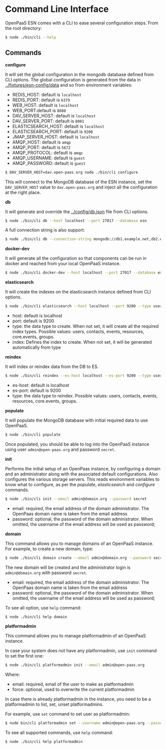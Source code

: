 # Command Line Interface

OpenPaaS ESN comes with a CLI to ease several configuration steps. From the root directory:

```bash
$ node ./bin/cli --help
```

## Commands

**configure**

It will set the global configuration in the mongodb database defined from CLI options.
The global configuration is generated from the data in [../fixtures/esn-config/data](../fixtures/esn-config/data) and so from environment variables:

- REDIS_HOST: default is `localhost`
- REDIS_PORT: default is `6379`
- WEB_HOST: default is `localhost`
- WEB_PORT:default is `8080`
- DAV_SERVER_HOST: default is `localhost`
- DAV_SERVER_PORT: default is `8001`
- ELASTICSEARCH_HOST: default is `localhost`
- ELASTICSEARCH_PORT: default is `9200`
- JMAP_SERVER_HOST: default is `localhost`
- AMQP_HOST: default is `amqp`
- AMQP_PORT: default is `5672`
- AMQP_PROTOCOL: default is `amqp`
- AMQP_USERNAME: default is `guest`
- AMQP_PASSWORD: default is `guest`

```bash
$ DAV_SERVER_HOST=dav.open-paas.org node ./bin/cli configure
```

This will connect to the MongoDB database of the ESN instance, set the `DAV_SERVER_HOST` value to `dav.open-paas.org` and inject all the configuration at the right place.

**db**

It will generate and override the [../config/db.json](../config/db.json) file from CLI options.

```bash
$ node ./bin/cli db --host localhost --port 27017 --database esn
```

A full connection string is also support:

```bash
$ node ./bin/cli db --connection-string mongodb://db1.example.net,db2.example.net:2500/?replicaSet=test
```

**docker-dev**

It will generate all the configuration so that components can be run in docker and reached from your local OpenPaaS instance.

```bash
$ node ./bin/cli docker-dev --host localhost --port 27017 --database esn
```

**elasticsearch**

It will create the indexes on the elasticsearch instance defined from CLI options.

```bash
$ node ./bin/cli elasticsearch --host localhost --port 9200 --type users --index users.idx
```

- host: default is localhost
- port: default is 9200
- type: the data type to create. When not set, it will create all the required index types.
Possible values: users, contacts, events, resources, core.events, groups.
- index: Defines the index to create. When not set, it will be generated automatically from type

**reindex**

It will index or reindex data from the DB to ES.

```bash
$ node ./bin/cli reindex --es-host localhost --es-port 9200 --type users
```

- es-host: default is localhost
- es-port: default is 9200
- type: the data type to reindex. Possible values: users, contacts, events, resources, core.events, groups.

**populate**

It will populate the MongoDB database with initial required data to use OpenPaaS.

```bash
$ node ./bin/cli populate
```

Once populated, you should be able to log into the OpenPaaS instance using user `admin@open-paas.org` and password `secret`.

**init**

Performs the initial setup of an OpenPaas instance, by configuring a domain and an administrator
along with the associated default configurations. Also configures the various storage servers.
This reads environment variables to know what to configure, as per the *populate*, *elasticsearch* and *configure* commands.

```bash
$ node ./bin/cli init --email admin@domain.org --password secret
```

- email: required, the email address of the domain administrator. The OpenPaas domain name is taken from the email address
- password: optional, the password of the domain administrator. When omitted,
the username of the email address will be used as password;

**domain**

This command allows you to manage domains of an OpenPaaS instance. For example,
to create a new domain, type:

```bash
$ node ./bin/cli domain create --email admin@domain.org --password secret
```

The new domain will be created and the administrator login is `admin@domain.org`
with password `secret`.

- email: required, the email address of the domain administrator. The OpenPaas domain name is taken from the email address
- password: optional, the password of the domain administrator. When omitted,
the username of the email address will be used as password;

To see all option, use `help` command:

```bash
$ node ./bin/cli help domain
```

**platformadmin**

This command allows you to manage platformadmin of an OpenPaaS instance.

In case your system does not have any platformadmin, use `init` command to set
the first one:

```bash
$ node ./bin/cli platformadmin init --email admin@open-paas.org
```

Where:

- email: required, email of the user to make as platformadmin
- force: optional, used to overwrite the current platformadmin

In case there is already platformadmin in the instance, you need to be a platformadmin
to list, set, unset platformadmins.

For example, use `set` command to set user as platformadmin:

```bash
$ node bin/cli platformadmin set --username admin@open-paas.org --password secret  --email user1@open-paas.org
```

To see all supported commands, use `help` command:

```bash
$ node ./bin/cli help platformadmin
```
